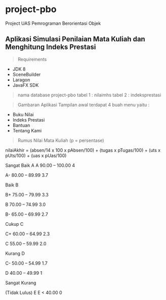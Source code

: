 # project-pbo
Project UAS Pemrograman Berorientasi Objek 

## Aplikasi Simulasi Penilaian Mata Kuliah dan Menghitung Indeks Prestasi

> Requirements
- JDK 8
- SceneBuilder
- Laragon
- JavaFX SDK

> nama database project-pbo
tabel 1 : nilaimhs
tabel 2 : indeksprestasi

> Gambaran Aplikasi
Tampilan awal terdapat 4 buah menu yaitu :
- Buku Nilai
- Indeks Prestasi
- Bantuan
- Tentang Kami

> Rumus Nilai Mata Kuliah
(p = persentase)

nilaiAkhir = (absen/14 x 100 x pAbsen/100) + (tugas x pTugas/100) + (uts x pUts/100) + (uas x pUas/100)

Sangat Baik A
A 90.00 – 100.00 4

A- 80.00 – 89.99 3.7

Baik B

B+ 75.00 – 79.99 3.3

B 70.00 – 74.99 3.0

B- 65.00 – 69.99 2.7

Cukup C

C+ 60.00 – 64.99 2.3

C 55.00 – 59.99 2.0

Kurang D

C- 50.00 – 54.99 1.7

D 40.00 – 49.99 1

Sangat Kurang

(Tidak Lulus) E E < 40.00 0
